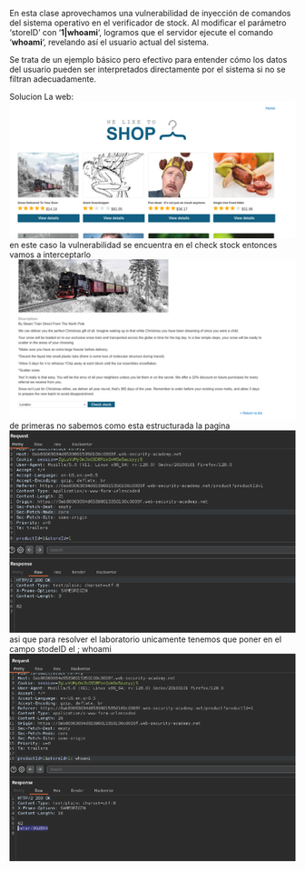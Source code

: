 En esta clase aprovechamos una vulnerabilidad de inyección de comandos del sistema operativo en el verificador de stock. Al modificar el parámetro ‘storeID’ con ‘**1|whoami**‘, logramos que el servidor ejecute el comando ‘**whoami**‘, revelando así el usuario actual del sistema.

Se trata de un ejemplo básico pero efectivo para entender cómo los datos del usuario pueden ser interpretados directamente por el sistema si no se filtran adecuadamente.

Solucion
La web:
![Pasted_image_20250813204846.png](/Imagenes/Pasted_image_20250813204846.png)
en este caso la vulnerabilidad se encuentra en el check stock entonces vamos a interceptarlo
![Pasted_image_20250813205036.png](/Imagenes/Pasted_image_20250813205036.png)
de primeras no sabemos como esta estructurada la pagina
![Pasted_image_20250813205223.png](/Imagenes/Pasted_image_20250813205223.png)
asi que para resolver el laboratorio unicamente tenemos que poner en el campo stodeID el ; whoami
![Pasted_image_20250813205623.png](/Imagenes/Pasted_image_20250813205623.png)


